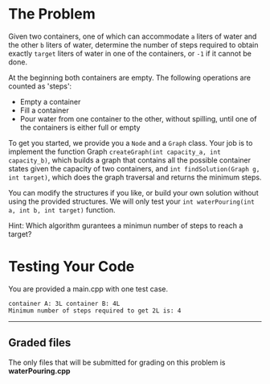 # The Problem

Given two containers, one of which can accommodate `a` liters of water and the other `b` liters of water, determine the number of steps required to obtain exactly `target` liters of water in one of the containers, or `-1` if it cannot be done.

At the beginning both containers are empty. The following operations are counted as 'steps':

- Empty a container
- Fill a container
- Pour water from one container to the other, without spilling, until one of the containers is either full or empty

To get you started, we provide you a `Node` and a `Graph` class. Your job is to implement the function Graph `createGraph(int capacity_a, int capacity_b)`, which builds a graph that contains all the possible container states given the capacity of two containers, and `int findSolution(Graph g, int target)`, which does the graph traversal and returns the minimum steps.

You can modify the structures if you like, or build your own solution without using the provided structures. We will only test your `int waterPouring(int a, int b, int target)` function.

Hint: Which algorithm gurantees a minimun number of steps to reach a target?

# Testing Your Code

You are provided a main.cpp with one test case.

```
container A: 3L container B: 4L
Minimum number of steps required to get 2L is: 4
```

---

## Graded files

The only files that will be submitted for grading on this problem is **waterPouring.cpp**
